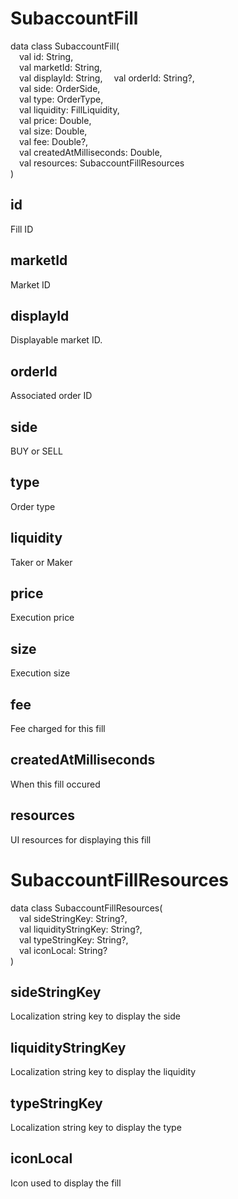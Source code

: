 # SubaccountFill

data class SubaccountFill(  
&emsp;val id: String,  
&emsp;val marketId: String,  
&emsp;val displayId: String,
&emsp;val orderId: String?,  
&emsp;val side: OrderSide,  
&emsp;val type: OrderType,  
&emsp;val liquidity: FillLiquidity,  
&emsp;val price: Double,  
&emsp;val size: Double,  
&emsp;val fee: Double?,  
&emsp;val createdAtMilliseconds: Double,  
&emsp;val resources: SubaccountFillResources  
)

## id

Fill ID

## marketId

Market ID

## displayId

Displayable market ID.

## orderId

Associated order ID

## side

BUY or SELL

## type

Order type

## liquidity

Taker or Maker

## price

Execution price

## size

Execution size

## fee

Fee charged for this fill

## createdAtMilliseconds

When this fill occured

## resources

UI resources for displaying this fill

# SubaccountFillResources

data class SubaccountFillResources(  
&emsp;val sideStringKey: String?,  
&emsp;val liquidityStringKey: String?,  
&emsp;val typeStringKey: String?,  
&emsp;val iconLocal: String?  
)

## sideStringKey

Localization string key to display the side

## liquidityStringKey

Localization string key to display the liquidity

## typeStringKey

Localization string key to display the type

## iconLocal

Icon used to display the fill